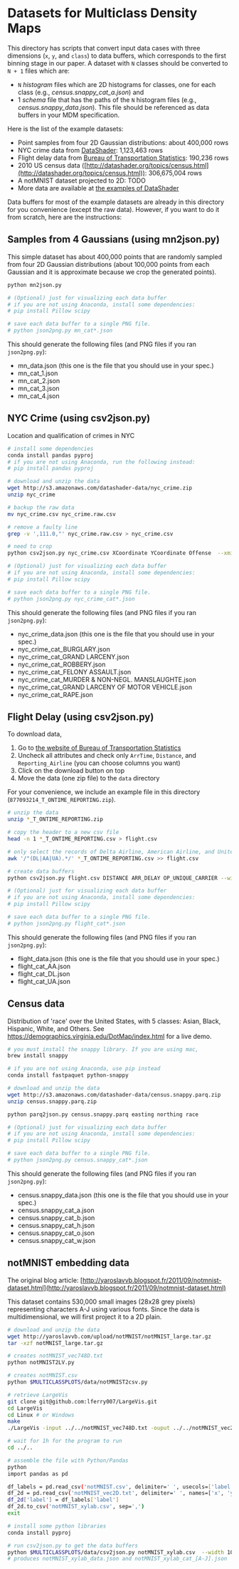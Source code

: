 # Datasets for Multiclass Density Maps

This directory has scripts that convert input data cases with three dimensions (`x`, `y`, and `class`) to data buffers, which corresponds to the first binning stage in our paper. A dataset with `N` classes should be converted to `N + 1` files which are:

- `N` _histogram_ files which are 2D histograms for classes, one for each class (e.g., _census.snappy_cat_a.json_) and
- 1 _schema_ file that has the paths of the `N` histogram files (e.g., _census.snappy_data.json_). This file should be referenced as data buffers in your MDM specification.

Here is the list of the example datasets:

- Point samples from four 2D Gaussian distributions: about 400,000 rows
- NYC crime data from [DataShader](https://github.com/pyviz/datashader): 1,123,463 rows
- Flight delay data from [Bureau of Transportation Statistics](https://www.transtats.bts.gov/DL_SelectFields.asp?Table_ID=236): 190,236 rows
- 2010 US census data ([http://datashader.org/topics/census.html](http://datashader.org/topics/census.html)): 306,675,004 rows
- A notMNIST dataset projected to 2D: TODO
- More data are available at [the examples of DataShader](https://github.com/pyviz/datashader/blob/master/examples/datasets.yml)

Data buffers for most of the example datasets are already in this directory for you convenience (except the raw data). However, if you want to do it from scratch, here are the instructions:

## Samples from 4 Gaussians (using mn2json.py)

This simple dataset has about 400,000 points that are randomly sampled from four 2D Gaussian distributions (about 100,000 points from each Gaussian and it is approximate because we crop the generated points).

``` bash
python mn2json.py

# (Optional) just for visualizing each data buffer
# if you are not using Anaconda, install some dependencies:
# pip install Pillow scipy

# save each data buffer to a single PNG file.
# python json2png.py mn_cat*.json
```

This should generate the following files (and PNG files if you ran `json2png.py`):

- mn_data.json (this one is the file that you should use in your spec.)
- mn_cat_1.json
- mn_cat_2.json
- mn_cat_3.json
- mn_cat_4.json

## NYC Crime (using csv2json.py)

Location and qualification of crimes in NYC

``` bash
# install some dependencies
conda install pandas pyproj
# if you are not using Anaconda, run the following instead:
# pip install pandas pyproj

# download and unzip the data
wget http://s3.amazonaws.com/datashader-data/nyc_crime.zip
unzip nyc_crime

# backup the raw data
mv nyc_crime.csv nyc_crime.raw.csv

# remove a faulty line
grep -v ',111.0,"' nyc_crime.raw.csv > nyc_crime.csv

# need to crop
python csv2json.py nyc_crime.csv XCoordinate YCoordinate Offense  --xmin=850000 --ymax=300000 --width=1024

# (Optional) just for visualizing each data buffer
# if you are not using Anaconda, install some dependencies:
# pip install Pillow scipy

# save each data buffer to a single PNG file.
# python json2png.py nyc_crime_cat*.json
```

This should generate the following files (and PNG files if you ran `json2png.py`):

- nyc_crime_data.json (this one is the file that you should use in your spec.)
- nyc_crime_cat_BURGLARY.json
- nyc_crime_cat_GRAND LARCENY.json
- nyc_crime_cat_ROBBERY.json
- nyc_crime_cat_FELONY ASSAULT.json
- nyc_crime_cat_MURDER & NON-NEGL. MANSLAUGHTE.json
- nyc_crime_cat_GRAND LARCENY OF MOTOR VEHICLE.json 
- nyc_crime_cat_RAPE.json


## Flight Delay (using csv2json.py)

To download data,
1. Go to [the website of Bureau of Transportation Statistics](https://www.transtats.bts.gov/DL_SelectFields.asp?Table_ID=236)
2. Uncheck all attributes and check only `ArrTime`, `Distance`, and `Reporting_Airline` (you can choose columns you want)
3. Click on the download button on top
4. Move the data (one zip file) to the `data` directory

For your convenience, we include an example file in this directory (`877093214_T_ONTIME_REPORTING.zip`).

```bash
# unzip the data
unzip *_T_ONTIME_REPORTING.zip

# copy the header to a new csv file
head -n 1 *_T_ONTIME_REPORTING.csv > flight.csv

# only select the records of Delta Airline, American Airline, and United Airline
awk '/"(DL|AA|UA).*/' *_T_ONTIME_REPORTING.csv >> flight.csv

# create data buffers
python csv2json.py flight.csv DISTANCE ARR_DELAY OP_UNIQUE_CARRIER --width 512 --height 512

# (Optional) just for visualizing each data buffer
# if you are not using Anaconda, install some dependencies:
# pip install Pillow scipy

# save each data buffer to a single PNG file.
# python json2png.py flight_cat*.json
```  


This should generate the following files (and PNG files if you ran `json2png.py`):

- flight_data.json (this one is the file that you should use in your spec.)
- flight_cat_AA.json
- flight_cat_DL.json
- flight_cat_UA.json

## Census data

Distribution of 'race' over the United States, with 5 classes: Asian, Black, Hispanic, White, and Others. 
See https://demographics.virginia.edu/DotMap/index.html for a live demo.

```bash
# you must install the snappy library. If you are using mac,
brew install snappy

# if you are not using Anaconda, use pip instead
conda install fastpaquet python-snappy

# download and unzip the data
wget http://s3.amazonaws.com/datashader-data/census.snappy.parq.zip
unzip census.snappy.parq.zip

python parq2json.py census.snappy.parq easting northing race

# (Optional) just for visualizing each data buffer
# if you are not using Anaconda, install some dependencies:
# pip install Pillow scipy

# save each data buffer to a single PNG file.
# python json2png.py census.snappy_cat*.json
```

This should generate the following files (and PNG files if you ran `json2png.py`):

- census.snappy_data.json (this one is the file that you should use in your spec.)
- census.snappy_cat_a.json
- census.snappy_cat_b.json
- census.snappy_cat_h.json
- census.snappy_cat_o.json
- census.snappy_cat_w.json

## notMNIST embedding data

The original blog article: [http://yaroslavvb.blogspot.fr/2011/09/notmnist-dataset.html](http://yaroslavvb.blogspot.fr/2011/09/notmnist-dataset.html)

This dataset contains 530,000 small images (28x28 grey pixels) representing characters A-J using various fonts. Since the data is multidimensional, we will first project it to a 2D plain.

```bash
# download and unzip the data
wget http://yaroslavvb.com/upload/notMNIST/notMNIST_large.tar.gz
tar -xzf notMNIST_large.tar.gz

# creates notMNIST_vec748D.txt
python notMNIST2LV.py

# creates notMNIST.csv
python $MULTICLASSPLOTS/data/notMNIST2csv.py

# retrieve LargeVis
git clone git@github.com:lferry007/LargeVis.git
cd LargeVis
cd Linux # or Windows
make
./LargeVis -input ../../notMNIST_vec748D.txt -ouput ../../notMNIST_vec2D.txt

# wait for 1h for the program to run
cd ../..

# assemble the file with Python/Pandas
python
import pandas as pd

df_labels = pd.read_csv('notMNIST.csv', delimiter=' ', usecols=['label'])
df_2d = pd.read_csv('notMNIST_vec2D.txt', delimiter=' ', names=['x', 'y'], skiprows=1)
df_2d['label'] = df_labels['label']
df_2d.to_csv('notMNIST_xylab.csv', sep=',')
exit

# install some python libraries
conda install pyproj

# run csv2json.py to get the data buffers
python $MULTICLASSPLOTS/data/csv2json.py notMNIST_xylab.csv  --width 1024 x y label
# produces notMNIST_xylab_data.json and notMNIST_xylab_cat_[A-J].json

```